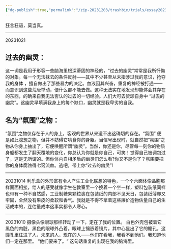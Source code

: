 ```yaml
---
{"dg-publish":true,"permalink":"/zip-20231203/trashbin/trials/essay20231021/","title":"231021"}
---
```




狂言狂语，莫当真。
***
20231021
## 过去的幽灵：
这一词是我用于形容一些脑海里根深蒂固的神经的，“过去的幽灵”常常是我所忏悔的对象。每一个无法抹去的条件反射——其中不少甚至从未指涉过我的意识，抢夺我的身体 ，擅自做出了那些暴力的决定。血液因其兴奋，重复的神经被打通——而意识到这些荒唐举动，便什么都不能去做。这种无法实在地发现却能体会其存在的东西，的确来自我无法否认的过去的一切经验。人们大可去赞颂自身中 “过去的幽灵”。这幽灵早填满我身上的每个缺口，幽灵就是我卑劣的自我。
## 名为“氛围”之物：
“氛围”之物仅存在于人的身上，客观的世界从来道不出这确切的存在。“氛围” 便是如此臆想之物，但并不妨碍它啃食你的身躯。当信号出现时，就自然把“氛围”之物从你身上抽出了，它便唤醒所谓“幽灵”。当然，你还是你，尽管每一刻你的物质身躯都发生了翻天覆地的变化，你总认为你就是你自己，可笑！觉得自己被调包过了，这是无所谓的。但你体内自相矛盾的幽灵们怎么看?你又不是你了？氛围要把你的身体腐蚀得七窍流血。逃吧，带上你“过去的幽灵”!
***
20231014
利乐盒的外形富有令人产生工业化联想的特色，一个个六面体像晶胞那样面面相接，给人的感受就像学生在教室里一个换着一个坐一样，塑料包装纸同样也带有一种不自然感，工业制糖果颗粒裹在包装纸的内部不见天日，包装纸薄却又牢固，全然没有果皮的柔软和香气。我就是不得不拿着这些廉价造物估量自己的生活成本的，连估量成本这事实都令人寒心。

***
20231010
摄像头像眼球那样转动了一下，定在了我的位置。
白色外壳包被着它黑色的内脏，黑色的眼球外凸着。眼球上镶嵌着镜片，其中心显出了它的瞳孔，这瞳孔里住进了人，未来的人，现在的人——他们在看我，我看不到他们。我知道他们一定在那里。
“他们要来了。“
这句话重复的出现在我的脑海里。